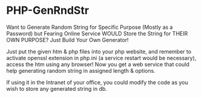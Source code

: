 # PHP-GenRndStr
Want to Generate Random String for Specific Purpose (Mostly as a Password) but Fearing Online Service WOULD Store the String for THEIR OWN PURPOSE? Just Build Your Own Generator!

Just put the given htm & php files into your php website, and remember to activate openssl extension in php.ini (a service restart would be necessary), access the htm using any browser! Now you get a web service that could help generating random string in assigned length & options.

If using it in the Intranet of your office, you could modify the code as you wish to store any generated string in db.
